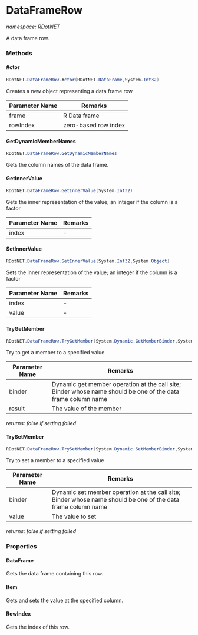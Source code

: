 ﻿# DataFrameRow
_namespace: [RDotNET](./index.md)_

A data frame row.



### Methods

#### #ctor
```csharp
RDotNET.DataFrameRow.#ctor(RDotNET.DataFrame,System.Int32)
```
Creates a new object representing a data frame row

|Parameter Name|Remarks|
|--------------|-------|
|frame|R Data frame|
|rowIndex|zero-based row index|


#### GetDynamicMemberNames
```csharp
RDotNET.DataFrameRow.GetDynamicMemberNames
```
Gets the column names of the data frame.

#### GetInnerValue
```csharp
RDotNET.DataFrameRow.GetInnerValue(System.Int32)
```
Gets the inner representation of the value; an integer if the column is a factor

|Parameter Name|Remarks|
|--------------|-------|
|index|-|


#### SetInnerValue
```csharp
RDotNET.DataFrameRow.SetInnerValue(System.Int32,System.Object)
```
Sets the inner representation of the value; an integer if the column is a factor

|Parameter Name|Remarks|
|--------------|-------|
|index|-|
|value|-|


#### TryGetMember
```csharp
RDotNET.DataFrameRow.TryGetMember(System.Dynamic.GetMemberBinder,System.Object@)
```
Try to get a member to a specified value

|Parameter Name|Remarks|
|--------------|-------|
|binder|Dynamic get member operation at the call site; Binder whose name should be one of the data frame column name|
|result|The value of the member|


_returns: false if setting failed_

#### TrySetMember
```csharp
RDotNET.DataFrameRow.TrySetMember(System.Dynamic.SetMemberBinder,System.Object)
```
Try to set a member to a specified value

|Parameter Name|Remarks|
|--------------|-------|
|binder|Dynamic set member operation at the call site; Binder whose name should be one of the data frame column name|
|value|The value to set|


_returns: false if setting failed_


### Properties

#### DataFrame
Gets the data frame containing this row.
#### Item
Gets and sets the value at the specified column.
#### RowIndex
Gets the index of this row.
